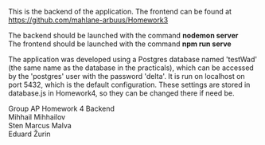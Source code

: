 This is the backend of the application. The frontend can be found at https://github.com/mahlane-arbuus/Homework3

The backend should be launched with the command **nodemon server**  
The frontend should be launched with the command **npm run serve**

The application was developed using a Postgres database named 'testWad' (the same name as the database in the practicals), which can be accessed by the 'postgres'
user with the password 'delta'. It is run on localhost on port 5432, which is the default configuration. These settings are stored in database.js in Homework4, so they
can be changed there if need be.

Group AP Homework 4 Backend  
Mihhail Mihhailov  
Sten Marcus Malva  
Eduard Žurin  
